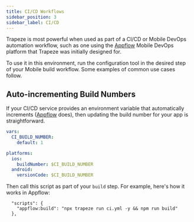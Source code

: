 ```yaml
---
title: CI/CD Workflows
sidebar_position: 3
sidebar_label: CI/CD
---
```


Trapeze is most powerful when used as part of a CI/CD or Mobile DevOps automation workflow, such as one using the [Appflow](https://useappflow.com/) Mobile DevOps platform that Trapeze was initially designed for. 

To use it in this environment, run the configuration tool in the desired step of your Mobile build workflow. Some examples of common use cases follow.

## Auto-incrementing Build Numbers

If your CI/CD service provides an environment variable that automatically increments ([Appflow](https://useappflow.com/) does), then updating the build number for your app is straightforward. 

```yaml title="ci.yaml"
vars:
  CI_BUILD_NUMBER:
    default: 1

platforms:
  ios:
    buildNumber: $CI_BUILD_NUMBER
  android:
    versionCode: $CI_BUILD_NUMBER
```

Then call this script as part of your `build` step. For example, here's how it works in Appflow:

```
  "scripts": {
    "appflow:build": "npx trapeze run ci.yml -y && npm run build"
  },
```